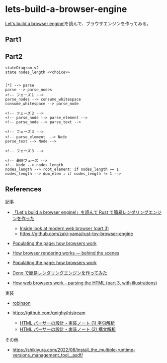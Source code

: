 # lets-build-a-browser-engine

[Let's build a browser engine!](https://limpet.net/mbrubeck/2014/08/08/toy-layout-engine-1.html)を読んで、ブラウザエンジンを作ってみる。

## Part1

## Part2

```mermaid
stateDiagram-v2
state nodes_length <<choice>>


[*] --> parse
parse --> parse_nodes
<!-- フェーズ１ -->
parse_nodes --> consume_whitespace
consume_whitespace --> parse_node

<!-- フェーズ２ -->
<!-- parse_node --> parse_element -->
<!-- parse_node --> parse_text -->

<!-- フェーズ３ -->
<!-- parse_element　--> Node
parse_text --> Node -->

<!-- フェーズ３ -->

<!-- 最終フェーズ -->
<!-- Node --> nodes_length
nodes_length --> root_element: if nodes_length == 1
nodes_length --> dom_elem : if nodes_length != 1 -->

```

## References

記事

- [「Let's build a browser engine!」を読んで Rust で簡易レンダリングエンジンを作った](https://dackdive.hateblo.jp/entry/2021/02/23/113522)

  - [Inside look at modern web browser (part 3)](https://developer.chrome.com/blog/inside-browser-part3/)
  - https://github.com/zaki-yama/rust-toy-browser-engine

- [Populating the page: how browsers work](https://www.linkedin.com/pulse/understanding-browser-rendering-critical-path-divyansh-singh/)

- [How browser rendering works — behind the scenes](https://blog.logrocket.com/how-browser-rendering-works-behind-scenes/)

- [Populating the page: how browsers work](https://developer.mozilla.org/en-US/docs/Web/Performance/How_browsers_work)

- [Deno で簡易レンダリングエンジンを作ってみた](https://zenn.dev/ryo_kawamata/articles/920baf76bfdf2e)

- [How web browsers work - parsing the HTML (part 3, with illustrations)](https://dev.to/arikaturika/how-web-browsers-work-parsing-the-html-part-3-with-illustrations-45fi)

実装

- [robinson](https://github.com/mbrubeck/robinson)

- https://github.com/qnighy/htstream
  - [HTML パーサーの設計・実装ノート (1) 字句解析](https://zenn.dev/qnighy/articles/0c9a49fd00069a)
  - [HTML パーサーの設計・実装ノート (2) 構文解析](https://zenn.dev/qnighy/articles/1a6ec268986cfd)

その他

- https://shikiyura.com/2022/08/install_the_multiple-runtime-versions_management_tool__asdf/

```

```
